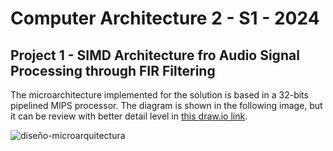 # Computer Architecture 2 - S1 - 2024
## Project 1 - SIMD Architecture fro Audio Signal Processing through FIR Filtering


The microarchitecture implemented for the solution is based in a 32-bits pipelined MIPS processor. The diagram is shown in the following image, but it can be review with better detail level in [this draw.io link](https://viewer.diagrams.net/?tags=%7B%7D&highlight=0000ff&layers=1&nav=1&title=dise%C3%B1o-microarquitectura.drawio#R7V1Zd9o61%2F41Xev9LsKSZA32ZSbaTM3UDKc3WQwmoSWQApn66z87WIAlGxmswZD24pxgwICk%2Fexnz1%2B83ce3r8PG08PJoB32viDQfvvi7X1BCLLAi%2F4XX3mfXEHA8ydX7ofddvKq2YXL7t8wuQiSq8%2FddjhKvXA8GPTG3af0xdag3w9b49S1xnA4eE2%2FrDPopT%2F1qXEfShcuW42efPWm2x4%2FTK76BMyufwu79w%2F8kyFInnls8BcnF0YPjfbgde6St%2F%2FF2x0OBuPJX49vu2EvXj2%2BLpP31XOenX6xYdgfF3nDyd7tGfZO2E98277ZP%2BnS1mt9CyffbfzOf3DYjn5%2F8nAwHD8M7gf9Rm9%2FdnVnOHjut8P4riB6NHvN8WDwFF2E0cVf4Xj8nmxm43k8iC49jB97ybPyN09%2BzGjwPGyFC74uPwGN4X04XvC65NTFv2XuA5J1%2BRoOHsPx8D16wTDsNcbdl%2FReN5Ijcz993WxVoz%2BShV1ikcnkvi%2BN3nPySWe7met%2B3GhG8pNaq0ave9%2BP%2Fm5FaxUOowsv4XDcjc7ndvLEY7fdnmxLOOr%2BbTQ%2F7hdvzNOg2x9%2F%2FBSy84XsZa77ojORSFRyx9k5jr9A%2BLZwWZNnt0ANEJasagIAyc4UXvjk5mfxj5m7M%2FSy7spvMOh0RtH5EPdt%2Bg0LbWXzeXjXH19fo9er5vtVc7%2F398%2F19HPtCkzYb2%2FHWBY97A%2F64eRKvRt%2F9Y9bjiKBGPNXtHqN0ajb4peTl83kThCKEoJYQp6ytxV6JLWtmAS1YP5f%2BoYTGEjuYWCvcYbc3t0Mu%2BNwv%2B9CfjuD%2Fnh30BsMPz7R63RA9G%2B6r5Jc5ovw%2FI4vOOa5gg1qDAS0nCRrldVFykKAXXAR3kub9%2FoQberlU%2BPjzL9GVKagwiqOhZCvfXK0CecJrzNW4SWXHtKEorxWyt5jIC2DFSiLvvtt9OBDOWB%2B5b%2F4jjWPUH5h7y35jMmj9%2FlHZ%2BGwG61BLE57QC%2BueTLByFw8ZgT%2FsHhIOB7aQjxZZA76o%2FHwuTXuDpxAngFoA9lbN4U2MDVRVt3Nd05SDLCSRac2b9toL1qQneYw%2Bus%2B%2FuskfBwkADK%2FnWnZNg%2BJqAAkTuHPDiY6MYc0sbvwrTvmwApwcmGCqxD6yeMZrMYP3uceiKCaAmoI00CNA2YPqLPFWAbqfNHQDtQRU60hMPcvzVsJojWICkG3fGuclgpPPOyTpZFuFB2QxvvcyxIszf8J4uegYOH3goHweg8s9Xquy2biOfnGWhUYzeZ8m6C38EIsjYSUET8op7fMm8%2FECb7OASOGKWAMvBVw0aotrh%2B6iCDHAajRVbHKj3XN3D8q3RoIt85BL20AIMl%2FtkpfO%2FEnCtbKIkAuJ%2F1T1xo2QFsX6fC5zYoYauMxZpr95ujpYx1BiUs70taPHhpP8Z%2BjcdhvdXv%2FG%2F%2B8vfg1OHjd37%2BJfsHTn%2Bg9zfPR2R%2F62oRn739OL9H38WX75dprBt7g6%2B4IHICDw4PL3y32%2BO2gCfd2WzHwjO6PLsEhItvgx%2BWv%2BimlLz%2FQ%2BPnovds6hhTv376%2BvF6%2B3Hy9Rbt%2F%2FnZxr1u%2F2r1q4JvH6%2BZ5xMnrr4%2Bdp27Y%2BHp9Pvh1%2Fn7fPLrH%2BPX44YLSRvR9vo0b8cKj%2Bi7879qPFHr9%2FvX44vv38W2b%2Bu9nze36n9Hvy%2F5B82wYBuT0Jz36%2BnLZOGbfz314evH9cPT8tn8%2Feot2vB76p99AM%2FqjcXLauW5fnaLB3rZ%2F2K73jun2f%2BPgv5Pb4XM4Ouzf%2Fr2JP%2FEh3tVB47V%2FPToKwt2PBa2%2FvjXOyOjo5gDUz77enPx4OX15C%2F78BWfR0z9%2FdE7%2FjjrsPHrd6Di6UL8%2Bbja%2BHb1%2Bu%2F999u3%2Bee%2FxZuS%2FtM7R9W305On3g6vm%2FxU1NTKEqQBYzoBKIDuyqUEyLA3flKHhr7GhoZHFG3Kj4DQdn26tJTdKIOHaQf1g73N4jn2FniKEsfTmaNFaKHXPLSFQYFCFuWa0EHAKyxktckVpR%2BPh4Hc4d8ziQ9bpuCS7XuDVQJA6GyzmrALFKcp3MRLiUVi8tVWyC2W2e1C%2Fq%2FeeRw8VABnQbEJIzfhwVWzY91kaEaAebozSBo4RD2%2FmL0ZucGYGDDOxn2FDKp4zdfpNcIgo%2FIO6SUSBmA3K8fyXPBREdGOTYkGbZR12WHSokZRDTfn6gALhZBpwwCEZkiJ8iA7DNohBYiNMcaREH0LTHEePZU6z7mkBepgb6JkLPwCWBhcIVPBiOvxQFHNgYAVzMCtm4djGHP69jGKOl%2BFHIjsoBp1oZTcGdXJs5ZllxQI%2Ftfh6LKsta0CDYeZO2QKa6hMYzwyYUC8ttAxXE0z498p7fd7vKPx6aAGsMPp3yBcecqyFpW%2Fa2fRtnE0i5xFFCg1uFnufCOACPQo9mGbaJX0H5hWnTzcRU%2FSHBajCUM9x18nsW3Qu0Wpa%2FPx7GQUN%2FpkZ7HtzQGMiYYtMfsTZq%2BAaLB2NT7%2FDIIg4MfPTMYN22Gk8fySrTq7zijtUIEihm6rop9lElE5DNFuMddPFVEN8vVRHqPgdwuvNoIzvSyhzsHcX5%2FbtbEiCj6%2By7xGl6bD2VkkDX7iNBYiRA%2BN8ByNVsePB2GPjb47SUO2oT%2Fz0jurRGdbyt5is%2BcWNM5%2FagwVLCXFCoiiskrwc%2Bgqr3Jr4scMcCfn6IHDtMM%2FI17eZESQcEg8KXk1duhelkw08GzE3nr2bAaubAKNQZbATAA1xb5J5WwtZRY5CbpuaBiRa%2FmVygIjoybOd9JPBhOPsws%2BQ9qMkVGbSfoI0qNvDAZqRTbG%2BwKCTTRiKhAmmLRZr7wwnDlNZtm927i7C%2B4%2FU4c0Wbqp0sTHMyomzBYvIbU8FwROPlKQ%2FySOGNQDJl3TFMM8zLp5GrF2%2BC5gLtCwQlLL0eG%2Bjamw3W2a7g9R2I5%2F%2B22419ZL9VxE2d0fxmkhNFiLFJyP2Ci0WSjlHiJiPRWTnyLQzTarFQmDKO4IcyUxFbJsC0mAqTzmgqeKFdLIYBAXDEdrSSmWvxfbx1enTZrMchbyCWmRepq0NvXFEflOUvoHB7GEnDfPWWU4pgwvkNLAtpnITvMOL3UhehoPehouqqgeeD1G6C6UeUfVw1k0tSKqcyHF4ET3O3exer%2Fs0CtU8RiWM5RgO935z%2BYAyw2FZBAcYIziOarvnwj%2Fe1BLg9N51%2BMduvYTtRCuSOJPNljnIhClOtIo2ajtCwE0JmiNlATkAadQtG%2B2xX8spm5HDkbR70YqOF%2BFoYsZ0IuNEuFR8g7OAO41EOhCapRUa5mmXcwhNMxDaMwXQnqzohuNPtP48DcfV%2Bk9Vryu3WS2lHqFCNVqxJTjpUyrIIKcPnFkFCbFAdX1gIbEBArmyb%2F%2F27hO4CRIRyZXpj6JYrcaHebXnyZaktInmPaKBkAqAC%2FbhpsbSxTx5PMT%2BbQVWhucuqVbG3MLI0e%2BT%2FZMqrExG9zC7KyNnXt7Ize7sL8y0X5qzhZED6FVYFux4WbBbl4QQpwTMdfNor2i8EWthWxKd8nMqj205dT3ZAr2M2ZAUxNx%2Fkw2jwn4%2FDZI0XZhkoWgGwGT1bRSd5PokyX0zFF9w7vk4cCxOHLeqIk6%2BZXHiv39OnH6Gw0H1xYk5FyfXbc0qnwxgSmRIOredWg4rYpnbxxpoIjabbNljVfMwArl%2FuLRDW9hSg517Cpj2M6mFVrDOF%2BZbsKIDt4z5PXHgnjukqUM8nNExdSjq9%2FTK4mCprSNIOuAHj4%2BQ3mVq9HWMu%2BGcwOucw9GnJfsYWpgvkl3zZqkdM6wBkM6r9Yj%2FxWFerZliStG94Yu5ohVpf8K%2FV97r836H2R5LGUXTmxfFJzloPcudCoRKrbWL4hPZbV9sLskmx5oDnN5Vn8mxfu6MtBJrJm48n1oVQm69x6T1vzn2Zp6U5QC53Kirxsnzsr26AqGkzy84C6S8sqJalZXk41r29cSGcpP9yhvYiZeoUtTWX7lBN93A8lJ0gALndHji1KmpeU3gSleXC5KKBIQy3lBADpru38ZVx3sjJ8atxTQbRYumj9G3IC3Lmno02eshkNGfMYOUbnACasCdTFzAeGLJPClNLlkhpdRJTZQdUuojXwHWG0NKcY2t2EBW9DwEFR3fYJqUBp4FUkozghNJV2u4OaSUKqvV1p6UBkjayIN%2BpJOeW%2BPuwMlYRevbuBUDLMgeQlZ2Hz1rgz7oSq6zYXuTKUpaNgPo2G9GZUs%2B6UEEdhqt3xntLgbD10a8ReCq35XNBtvRX8bSmiar6AjyAHkq1YUYWlGOvi7LQsUxWnCl8O%2BUSKZIJOINhLI55JfCBE8Z1eJns%2BIxY%2BaG5c9cKACJ%2B01WyhTM3m%2B2gfu9Esn2hf7pJHEY5JJ%2FcV5k%2BvWGSqmoG%2FhJjg6oBdBPwwXAS9ucFewsyiJmLdRXIhbUiHCjos1FqaC24nsFEEz%2FCbfNsTeXPcHT1CihjMPwiZSnDR0%2BP256Yd9EDhfYacwXBqRr6mYsoI49s43J9ve0pYjIIjO5YzUajVChGzTKKI%2Bz22iEOUmeLq7Y1b3ezXjqCC9w59yfxdx3NUDOCkWL99KEwmWddZ6NEXEsc77zZHLHJH0JnD61Bm0nzWr1wzVTZmubGboKg6ybWsBqR4WC61OPwczkVDIfL2j65gVB6lkhF8ZwrQa3b%2BZkvrP5zeaZKsuDBkFJYee7a0u6fZi5Zesh3dyU%2FBhvw7sVJ64I5rR7sSlIEGfWFBzLrO20IEnss%2Fv2rJ1W9xczfVALsOaJMhZk26238aMhDZ53N8JITFdyN1pU40V8ioZqKIS0VE%2FkeIaFmxWY3eY6ZoN4EqJqkpsxA9t9wV68XvMufE%2BZXpMvPsZ7fBat5SutMMu1nyOOc1vTO6oc0tFujB6mUhg%2FOGuMo%2F3rf1xBQPNkHb%2FoJkKSYxubjbawnCm6eV4SRhY%2FDzEr%2BIIpVNtwjhM5Jzee6Qd%2BbQYDS2RwYZ4LYXrzXCxkzWfUP3ymXYuIM4GZ3curu2e%2BHJ24fOh2xnJs4jiMr%2FJscEcdXIg44M6ToxBWO7gEUFo%2FeYFmHoCZfT%2B3LmndmqcolS3MlTq8uJpUmwU53iHFNvBrmufUTUV42URkaVa8ZR9DIMeAixXRVuLS9vGVdNZHD42n%2BM%2FROOy3ur3%2FjX%2FeXvwaHLzu799EK%2FT05wvaaZ6Pzv7Q1yY8e%2F9zeom%2Bjy%2FbL9deM%2FAGX3dH4AAcHB5c%2Fm6xx28HTbi324pJ5ej%2B6BIcIrINflz%2Bqp9S%2BvIDjZ%2BP3rutY0jx%2Fu3ry%2Bvly83XW7T7528X97r1q92rBr55vG6eR%2FhVf33sPHXDxtfr88Gv8%2Ff75tE9xq%2FHDxeUNqLv823ciDcW1Xfhf9d%2BxL3q96%2FHF9%2B%2Fj2%2Fb1H8%2Fa27X%2F4x%2BX%2FYPmmfDMCCnP%2BnR15fLxjH7fu7D04vvh6Pnt%2F370Vt0Xuuhf%2FoNNKM%2FGiennev21Ska7G37h%2B1675hu%2FzcO%2Fju5HT6Ho8P%2B7d%2Bb%2BBMf4lMzaLz2r0dHQRgPLY6%2F7VvjjIyObg5A%2FezrzcmPl9OXt%2BDPX3AWPf3zR%2Bf076jDzqPXjY6jC%2FXr42bj29Hrt%2FvfZ9%2Fun%2Fceb0b%2BS%2BscXd9GT55%2BP7hq%2Fp8VYIae4K7DGYMoYGbDGWIq5TBw1F1rmoHGoNCrjq3WcMaKSygo3II7J0e7bMwPCykatntyBXJsN0K4TzHrJ1gc5%2F2oA%2BTeoOpy2UDmsh8qquIjfKDH0q3MaZABnSADOsXR2%2FqQ032bTw%2BnoRN7hgvr1n5GARAcNQwtTqBRvcGMayfIrLY%2BcNhMLIbZ5EzChfUsq8Or0tvDTGTRbKUTKe0VqmW2wYgLDsHG1BsqtjSuDwBE555acN8BJ3x5UcBGS%2BaERhWQNEPQz30hFQ5LwYpofXsvB0STkrZtV5hsa9SMMseReJpKTKktBJ427ahSfBtCMehfsCWtMZoLUcVTyAsAUmI6qOOVwGk1IAycdqLjaXCFajWndgiUOgYjf7USwgpqsqIHx1A%2FkbiqK4UGxBf8gMZVXpbzvWoYSahcuG0XI0EFm5tDhEnVlskJvhknz7MKVgLnC6A%2FXIJwMYyaTTtO5NcEF8e1tDlOxD4TRcunsu4lerVNt7cDsjWeMHt5ZNqGMXvlLOU1ZPY8SuGseRplKS7lMWMgoF%2B0KQoWlBkRGI%2FXnj3LCgmq%2FCksIOJ9rTIbxEelVyPDkykzV2aHy%2FNShwt7Titbph1y1NZVXgTNjnWFPDcBm9nGpZujQOAtvW9WgtzJjhpAFjFLlggqQVNLQ0jFYayKRtuqN5iJ8qCMSaQn%2BydxV92kj9YmMw%2BUVzUz60Y47biqt8sFtlZMOZ3WWo0W2cq8mlknnokLZ4pVRNHJyTVWrYH24d37BGE%2FCR8vwkZ7w2Ud52iUWSSQkpLCbcGs4GfN7eRoSHNaMSlr4IzNjoY8o98uzhWoeppjX2mTLO5065Q1m7HeiNDwhRY0q5alWAgKWeG84UQexZLeAEG6g5j8U2DJN1AbzW5iyBRB4Wbn7oPARUTOFa4nMhOYcRrBnHDHXI0Pb8jIqRvSQ90y%2BaAN6M%2FodTvb5e4o3jQHW21%2Fb7fizgdCYKHyIx%2BnhsS6OXtSKosCvwIqqwjVhqikcitJteU8nUhYt4%2BvLsLRc89J%2FqR%2BQU3O9CJBBZBX3umptOSuWluoixxPQ162Cn%2BObGKcEl1vBfv5U4ouceMwWaVbeZ6XBShOiSW%2FiL0dX82AQEI2J6YWEusR9zKkVcNJ%2BDgeOGTrlrwwZLEXJtIYGJK0xtDVWNgZby9Qem7eZTMr6qyQy8bx6IElKXEBX8%2F8CJdIkjqdkLZaWYDb6dAAkOkzN8keIN0QjIpCcOAEgcVqZKKYzCW9AQLFOwgo%2BQaSFP8bduHIs4a4cb%2FXiAvfN9KHoxoGFlCaDr%2BVdOHYQHs5oOp6I%2B3vXOyhgV46a0dTBpdFvY3Uett2Qu2sNcs05dEvpMUN1mY4MZc2NaFWf8YLolA4MSh9j8JJstGdamkWTaiQPWM6SRbJXHr%2FNnarXQ5brnSkpSxZpIpfr2OWbAakWm9dmrYCkgFQDvsXTCs5zHd4KYn8cmHOzvPow8u9ITQH5filZjQHEi%2Bzer9sU%2FXUPbewPYEsUEW0ZJ88pTyvbJAXF7rVyy7tdMqL0D27x8fyWe3ThD%2BegiDeSVeGq%2FiVqY22JBEJca4xsNDyhqCVuoXZbZi8RAWyntzr5c%2BT2FcMKPriSG%2BgFjKmIZIju5HWu9u560yqtaIt3RDltzi4G7fNw1p1nw315mhw1DRMB2AaOybmglu6WdRHrKeh4PK4IBZGYEUndPENONl1w7ggp2dFuLC9SWx4cZ1mpBqpD9L%2BWj1s2J7Pj7vOJP%2FCgrQdm9RjNhmb97lYiXpohI%2FAHq0oOU5jrepg7GRoeIXNI1zWO1ly82S%2FX7Mffoqer1CdMsE1uN5E5%2FRNBaexSQwukC%2FB25fH668KuwwH42gZBvEGbwVg0R4tUQCDxbBywWwKsfBPn4g4KiafKy0WasLB8tUt80RZZMq%2BFygwszqqzjMUy8FiDo84UEGXb4cIpjVO5nnkcm7xDUiRZSH%2FlPQbDJF0Tzbef4bDwV2n13CSeWdAXXhKn7WH%2BQAgrjAqXz0BvQJNwMbDbqN%2F%2F7HyLlSCWPvl8fjInEpAGSpBbFqkUSXISUXyIS%2FaW70xeooOZPSg032LNYamNfNqQiEPJDW5RxjPFEwNpDCnSuUcHnnddAdBMvO%2FC6Z%2FTxr%2FC6bhap4lK4aHV3Ssaa4mtRSWEZsfYrGWtXBYBohNVQtOzSjdXp53by3cXh4pRxHyUMLKb4DMhq6XHXL7t3c7w0a%2FteEz4WHe2K9ZrgiuvsrHsi9O76Asua%2Fev6lYn3QqFhRCBlS25rPUjLmsSuIkzK1RxZf3GBa0NJnldsS4gHvKep9dL0hbdJ7rNrvYSTeWVKB1Sn8T%2FxF17T%2BCuLADKa9ZUemeueJY6oIdc%2FVJj2zHV3mOLQR88O60fKiYZjA2yBbiIka9pQw9qzPhC0hNToKCLWORps2c1XP4xDtBUzl80gdZmRqf0RzjY7aYw%2BFiuVixuhGGVQNrGOUxm%2FXxw2K3CVRbcgYVIMqeGKYHDvp21fryUi54prl2yscfsY0ZtoEKmf6as91sJrmGeKByytAApvEAVR4OSAb3sAsHcNKKfI7nQ%2Fc8v3BDWNdpNQWiara4pLK1kVam6DSs4IkZrQVnjUg38sVuCKJBr4knil9YlYHriWGTJV9PbFSSELnUaXOUDVG2VkAsXRdcfWXDnHBPnYqBlO3%2FnSM%2FVPCJEsteHVLAJ2HdJyo6iqHsubHrE6WOfKKa%2ByEAlG4s6JOqDhGhhryoSIiYb%2FlCKoppeaOyvB0%2BPz650F0Wo9pU2fJZ7Pisp%2FxkCwpvManjKtZNZR3EEQsVz1uBX7McFEzSY0WBrPeeR5uea8KU5QkR0xb6GeiSy%2FRdkTUp5eaQgRIFXdmonsB%2BZo2anFUocIOjGhVYMweDywosWthlUdp2KLl58oyJGOE%2BRwkWWyxscbWKn3bdloU4GyBmrs5KW5WVqNmn%2BQrOQIw6CoCpjDgrYJUzLk%2B7PQUBts3guOkwJw0H9YO9u84noHBUFZkKsGZ44wwOpSmcPTuLyikI8iavXBqjEseS1A6IMykhzKqZwTIu8msG%2BIGjXt5VwEVmyK3r%2BSIuir3Yjdu1cozk09TdM2UIxRQqwsy72vA%2BGS0YNIuKGImoiDIrCa2iou%2FY5E2H2Feb%2BbW4BlErjmaUBZ7s3Z5h74T9xLftm%2F2TLm291re0lBYsP9JbGGzJFP3pxNdvQUVRvAT3y72eWAmbc8xLhc27fRfKwADo%2B4tRJm5s72v2ZlrAdV%2FO8%2Fk8exYraqY3MGRjy9Y5WGyJdhtyR1DPsu%2FBl2nX%2Fu3d4cXn4Nm%2BKqzrBzAtvqjy0ssKuBesJ8SIWULOiwSZ7HOTz7qp9NOsnhkBWKlnhuUypzzcs9WqPKcf6%2FJlTuKBDAQ7TFeVE%2Fazv3F%2BwwppUDxb7pcIbzBFxeUw9Fl0K%2FBruCHMbgIQC1QDwzyLt8LKgNdmu2xZLwCdj71VgE4ne%2FNpUbzT048%2Bo5OAYJ8HoBj%2B6DoY0wEKad73MSvuIrzvjuKF3wxBDlSCjFFAKy%2FIvpwD4Z7VQUFX%2BTzN2Bmt893jHRBGdHgecox3PEVeDXd%2BztwFS4k%2BgZwWEoHScFOqsn0VEnkMozSXK4dLyY3FCn6TfMNJDrFGWaGG4qkiVAa2u58EKFO22hsiW8HiVOBItihJd%2FvU1aocZ97Vhqw5HmEuD5TxsWNN5xUm9pPmPtbjeGJ3A6U7QHoDtBFo494QV94xSASjEXsrHa0C3rFOt9eb8zZ3OiFttbLiCJ0ODQCZPnOTUFyk2cOWdzBtNRIKRG9SsKqLTUytLKrylhcq4Tt7ngUZQVju1Hyyf3J3ETba8bT1085J%2BOgWoAU7hBm1Q7RTJjQdazXLMaghFkz%2FsUKnST4uYkgnvi%2BY%2B1esc5Y%2BrJUjcPH5kbvSRedpkFhZ2VY%2FsGP1%2B2KHhYyOpdOKn1SukwglGi3HIjm1mhXWCsrFb4V5yiU%2BeaWUizOVwQSKQlZuVC62iKSmNIb4lSFQtaWCpd9BPdUbcn69WTXGC4yrUvU7K%2FaPuO6X%2BWRAgPjj4sX%2BzrQXFDPkAt4Tfml9Fd2pxot8%2Bc0YqNE5VehbVVkxtoloW59MoO3272XFddXvyi48685qRDxxDYupLWPeagRc9sD68FULDcyY4ZGOSvMnOVruzB8Bg3191k%2FBxjjLWz9iX2WAFBkDSPEOQ5oGZDZZ3BTvfiLMixIGpvENTR5I6y5HBDPw6R9Z0FBtRUSyIGj0wmTBI%2BkzNtVytrgBL2iRuYE882Rdk0lVRZLSbsaqFniMxQPB%2BTxDA3wCyq6EZO23P8vay7Tb1to7mZqSYnNEGDsRYMPtqQvkTxkCTCp0Hw2YYF0ZhznZ4RR7fzcwgSo52QuIDQVMrH8sR2ymJfqZd7XBc1xMYZwFVgPfT0uyHxjOIaq8YUZFc0q0ygsbZmJvzkB0V%2BoyzMSvDEEyvymfvEm53%2Bl3mHIByobZxmKZqt2ID%2Fy0m0hTmog47MQalGUh19oU882PeGcp%2B44iurR9V740UD%2BRwVzVTEUeFIOjDPRgnuJWpkkRkv2ZNzt3EYR8QIkLCLFXS5gI2iJowThNk%2FSwJKFPmUVkWecy4c%2BILEgfsoi3Mo4ssmfjJHz8NNCiLFM2BC3OSIsjZ8q6QAtw664WoUUyxlZGlqJmnb6TJvtxIsri3PQRwSW953rBReXeMQQuYhDSHri4dO5sbnKzu5i9kP5L9eWfmXINgYBkfpBZPw%2BS%2FTzGD%2F6%2FJMnkaInZgCioBcViFupzKg1x03VOxW%2FtURvnlMd2qpE3rxwOqLUFi7pAMVmc1T32pkucBLe3TxReb%2FENQWDlkGXXGo9csD0DrM5T1UOyOFw8v%2Bx6%2FNw8Q8gCj%2FOyvI3S9tlobiUUREyba6gmBRhLLOXttaqSp6UR%2F5CHCwJgUllTAgBLboLcsiMOq52Ej5%2FBZ%2BWpRtBHDCgoBzk2MEbOZov2sBIgg52DjOMWetL4beKvlCUhWxMFGF2%2BcVIU65yZIoyX%2FCQniXnCPYraIXGSew0AqQxldt9FRSqmO1xhmeDF8Lt9fHURjp57m5J27imbylCU6cavMOpiJ5FFO%2FQF55QJlK2WRoKpjgr6BPRtmhyi%2BzzBf6yK0HkYpVFXU44kyW4Ib0NIK2J%2BIehVjRkRJ5157OAXQWbwC4h5LMT2JF1EZLL%2FCUawJad1AXYhXh%2BoNwAoiK095CJOvCOzWrV41tF8WgBbPOYmKytAlaqwBhIPfSHbGZmKtgVih2ym6MQgvgFZCc8R2V90OW70epWZAymYuHpBSOUuCjxuFZSuKhE69lkEHuYWeLyJx6TgeK1VcGetOQj0xYoNBxxETk75HJNgE%2BFYgAB%2BQDUhgBB3NynxbvpR51IN9E%2FkF5MQaI2EYEWXDukNUMFa8n6KWdbC3UyfcHh1It2LSAvlQRLdlbEg87Y2EA1J%2By3t8uih8RT%2F%2BRZvgo3eToHoPMiYL0WzXEAsf%2BXLuYCovCpWgR8AlAJ%2ByNBC5F%2FQY0VfVnx1Gq74gvNhy%2FNqiBGfIkAjnkHIqv1XIhCuIS8vJPbxMXiu12ixyJs%2BsJZ9tvu3cUZC3LV2w8Ga5jCIWUIC5ctTFp3FtpUG4ZhT4rWslKmQ%2FENvdYFffCfjMp05wXNj2qpRZe2bD1B6B5AeKbbHqaibcreELGzJbCGCwsV24kZyAoFE0hpDGHos8CDwMJ%2FMszxAsKDG6EzlI%2BFDkC89Zw065OK3yHLbmBxoqqpsYwExY55ZzIKm%2Fj8CoIEA8KBAaf2PcC1GC59bE%2BKYAuMyLWdlxjK9MXRA1cCHUSrMedIk0wKtMyjSvEmhGzqQ7qOqcBgXFeAiLl5qRtSR2CB5C6Ga783%2BoYLGvr79la3ws91Jzfl%2B34WcWozzMpUVjgLfiE4W%2BuJabJrMnJjo6yiZqBbM%2FWOMtwGxJpiyKf0Ry%2FgkoqmytOFUM5WVRcEras%2FSZk4t7bRqVaR9raUABzUQEOT5yX9ZMVatb3tlg%2FbzpFAxlbkLGDTSp1dUrfaYMpVrfD72O7pUjaEzkncYJ%2BRGOSsN4PxtKBea5ElO%2FzwGS3oM0sdcLB9YwmMg3ijlMbDsL2CyCJ0%2BtQZtJxU7JlBR2QjBlMPAXpYZb37vKNlgGYeB8TwDnbSJ5TibdEcatqA4l8I0UfLlrK3D58enCjAkkykATJWvRbCnKQXAXYIWkzOI97qjVmPYlifzHfQjeXxujbsD2bi1z5WY6PgJUDGyZG5CH1fV%2F5C1SpHZLUhWTteQDpl4K9OEy0eSfDb70b71o%2F3rbTgA%2B4shQCcAe%2FYcvL6Tct9%2FIKECCU8fSIi3Mg4Scinyr%2BEnwQhVOfJ6YoRTx%2FM%2FjJi8IQhEwaaCu6UoRiDgiUEM8VbGMSIje6teGU%2B3UYhQebq1QYRIDk0ihJtErn8IoUAILNykBEKItzKOEJm5YJ8CIVRpYpVCiOjhcDAYz7982Hh6OBm04%2B3Y%2F38%3D).

![diseño-microarquitectura](https://github.com/LuisPeMoraRod/lmorales_computer_architecture_1_2023_s2/assets/56405004/d1bc2f1f-a82c-49c2-bda2-8d8ffb7d1261)


